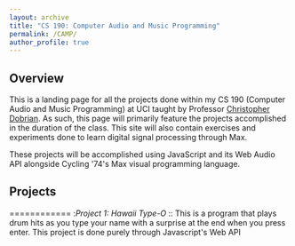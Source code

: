 ```yaml
---
layout: archive
title: "CS 190: Computer Audio and Music Programming"
permalink: /CAMP/
author_profile: true
---
```


## Overview
This is a landing page for all the projects done within my CS 190 (Computer Audio and Music Programming) at UCI taught by Professor [Christopher Dobrian](https://dobrian.github.io/cmp/). As such, this page will primarily feature the projects accomplished in the duration of the class. This site will also contain exercises and experiments done to learn digital signal processing through Max.

These projects will be accomplished using JavaScript and its Web Audio API alongside Cycling '74's Max visual programming language.

## Projects
============
:*Project 1: Hawaii Type-O*
:: This is a program that plays drum hits as you type your name with a surprise at
the end when you press enter. This project is done purely through Javascript's
Web API
